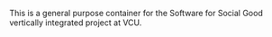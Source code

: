 This is a general purpose container for the Software for Social Good vertically integrated project at VCU. 
